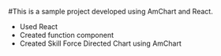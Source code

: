 #This is a sample project developed using AmChart and React.
- Used React
- Created function component
- Created Skill Force Directed Chart using AmChart